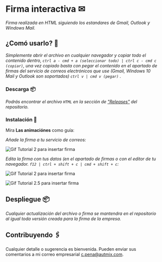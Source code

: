 # Firma interactiva ✉

_Firma realizada en HTML siguiendo los estandares de Gmail, Outlook y Windows Mail._

## ¿Comó usarlo? 🚀

_Simplemente abrir el archivo en cualquier navegador y copiar todo el contenido dentro, ```ctrl a - cmd + a (seleccionar todo) | ctrl c - cmd c (copiar)```, una vez copiado basta con pegar el contenido en el apartado de firmas del servicio de correos electrónicos que use (Gmail, Windows 10 Mail y Outlook son soportados) ```ctrl v | cmd v (pegar)``` ._

### Descarga 📦

_Podrás encontrar el archivo ```HTML``` en la sección de ["Releases"](https://github.com/autmix/email-sign/releases) del repositorio._

### Instalación 🔧

Mira **Las animaciónes** como guía:

_Añade la firma a tu servicio de correos:_

![Gif Tutorial 2 para insertar firma](https://media.giphy.com/media/nhaa1zoG9ZrZJVF8ng/giphy.gif)

_Edita la firma con tus datos (en el apartado de firmas o con el editor de tu navegador. ```f12 | ctrl + shift + c | cmd + shift + c```:_

![Gif Tutorial 2 para insertar firma ](https://media.giphy.com/media/GYvz2vYo5UEws9uIJT/giphy.gif)

![Gif Tutorial 2.5 para insertar firma ](https://media.giphy.com/media/3v87Z1uxvCUjEWOiSh/giphy.gif)

## Despliegue 📦

_Cualquier actualización del archivo o firma se mantendra en el repositorio al igual toda versión creada para la firma de la empresa._

## Contribuyendo 🖇️

Cualquier detalle o sugerencia es bienvenida. Pueden enviar sus comentarios a mi correo empresarial [c.pena@autmix.com](mailto:c.pena@autmix.com).
